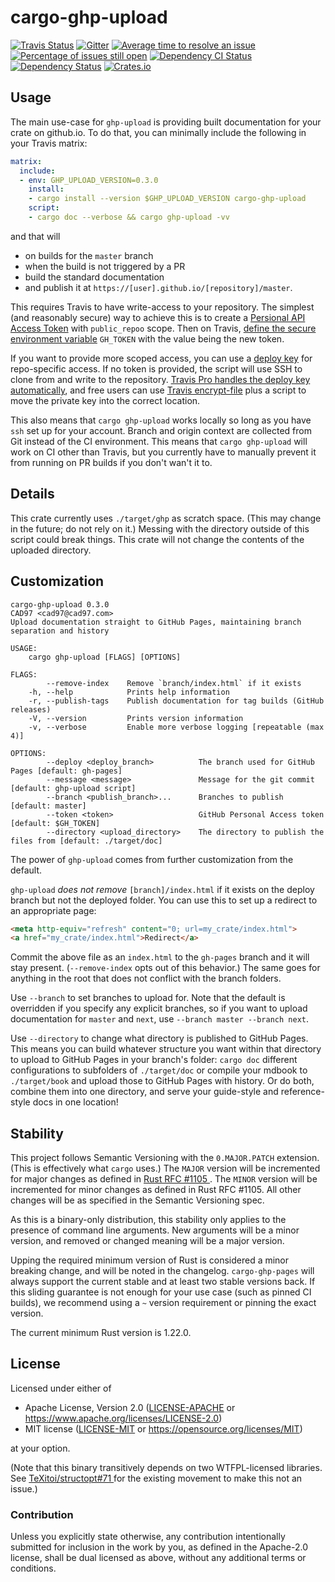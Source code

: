 # cargo-ghp-upload
[![Travis Status](https://travis-ci.org/crate-ci/example-base.svg?branch=master)](https://travis-ci.org/crate-ci/cargo-ghp-upload)
[![Gitter](https://badges.gitter.im/Join%20Chat.svg)](https://gitter.im/crate-ci/general)
[![Average time to resolve an issue](http://isitmaintained.com/badge/resolution/crate-ci/cargo-ghp-upload.svg)](http://isitmaintained.com/project/crate-ci/cargo-ghp-upload "Average time to resolve an issue")
[![Percentage of issues still open](http://isitmaintained.com/badge/open/crate-ci/cargo-ghp-upload.svg)](http://isitmaintained.com/project/crate-ci/cargo-ghp-upload "Percentage of issues still open")
[![Dependency CI Status](https://dependencyci.com/github/crate-ci/example-base/badge)](https://dependencyci.com/github/crate-ci/cargo-ghp-upload)
[![Dependency Status](https://deps.rs/repo/github/crate-ci/cargo-ghp-upload/status.svg)](https://deps.rs/repo/github/crate-ci/cargo-ghp-upload)
[![Crates.io](https://img.shields.io/crates/v/cargo-ghp-upload.svg)](https://crates.io/crates/cargo-ghp-upload)

## Usage

The main use-case for `ghp-upload` is providing built documentation for your crate on github.io.
To do that, you can minimally include the following in your Travis matrix:

```yaml
matrix:
  include:
  - env: GHP_UPLOAD_VERSION=0.3.0
    install:
    - cargo install --version $GHP_UPLOAD_VERSION cargo-ghp-upload
    script:
    - cargo doc --verbose && cargo ghp-upload -vv
```

and that will

- on builds for the `master` branch
- when the build is not triggered by a PR
- build the standard documentation
- and publish it at `https://[user].github.io/[repository]/master`.

This requires Travis to have write-access to your repository. The simplest (and reasonably secure) way to achieve this
is to create a [Persional API Access Token](https://github.com/blog/1509-personal-api-tokens) with `public_repoo` scope.
Then on Travis, [define the secure environment variable](https://docs.travis-ci.com/user/environment-variables/#Defining-Variables-in-Repository-Settings)
`GH_TOKEN` with the value being the new token.

If you want to provide more scoped access, you can use a [deploy key](https://github.com/blog/2024-read-only-deploy-keys)
for repo-specific access. If no token is provided, the script will use SSH to clone from and write to the repository.
[Travis Pro handles the deploy key automatically](https://blog.travis-ci.com/2012-07-26-travis-pro-update-deploy-keys),
and free users can use [Travis encrypt-file](https://docs.travis-ci.com/user/encrypting-files/) plus a script to move
the private key into the correct location.

This also means that `cargo ghp-upload` works locally so long as you have `ssh` set up for your account. Branch and
origin context are collected from Git instead of the CI environment. This means that `cargo ghp-upload` will work on CI
other than Travis, but you currently have to manually prevent it from running on PR builds if you don't wan't it to.

## Details

This crate currently uses `./target/ghp` as scratch space. (This may change in the future; do not rely on it.)
Messing with the directory outside of this script could break things.
This crate will not change the contents of the uploaded directory.

## Customization

```
cargo-ghp-upload 0.3.0
CAD97 <cad97@cad97.com>
Upload documentation straight to GitHub Pages, maintaining branch separation and history

USAGE:
    cargo ghp-upload [FLAGS] [OPTIONS]

FLAGS:
        --remove-index    Remove `branch/index.html` if it exists
    -h, --help            Prints help information
    -r, --publish-tags    Publish documentation for tag builds (GitHub releases)
    -V, --version         Prints version information
    -v, --verbose         Enable more verbose logging [repeatable (max 4)]

OPTIONS:
        --deploy <deploy_branch>          The branch used for GitHub Pages [default: gh-pages]
        --message <message>               Message for the git commit [default: ghp-upload script]
        --branch <publish_branch>...      Branches to publish [default: master]
        --token <token>                   GitHub Personal Access token [default: $GH_TOKEN]
        --directory <upload_directory>    The directory to publish the files from [default: ./target/doc]
```

The power of `ghp-upload` comes from further customization from the default.

`ghp-upload` _does not remove_ `[branch]/index.html` if it exists on the deploy branch but not the deployed folder.
You can use this to set up a redirect to an appropriate page:

```html
<meta http-equiv="refresh" content="0; url=my_crate/index.html">
<a href="my_crate/index.html">Redirect</a>
```

Commit the above file as an `index.html` to the `gh-pages` branch and it will stay present. (`--remove-index` opts out
of this behavior.) The same goes for anything in the root that does not conflict with the branch folders.

Use `--branch` to set branches to upload for. Note that the default is overridden if you specify any explicit branches,
so if you want to upload documentation for `master` and `next`, use `--branch master --branch next`.

Use `--directory` to change what directory is published to GitHub Pages. This means you can build whatever structure you
want within that directory to upload to GitHub Pages in your branch's folder: `cargo doc` different configurations to
subfolders of `./target/doc` or compile your mdbook to `./target/book` and upload those to GitHub Pages with history.
Or do both, combine them into one directory, and serve your guide-style and reference-style docs in one location!

## Stability

This project follows Semantic Versioning with the `0.MAJOR.PATCH` extension. (This is effectively what `cargo` uses.)
The `MAJOR` version will be incremented for major changes as defined in [Rust RFC #1105
](https://rust-lang.github.io/rfcs/1105-api-evolution.html). The `MINOR` version will be incremented for minor changes
as defined in Rust RFC #1105. All other changes will be as specified in the Semantic Versioning spec.

As this is a binary-only distribution, this stability only applies to the presence of command line arguments.
New arguments will be a minor version, and removed or changed meaning will be a major version.

Upping the required minimum version of Rust is considered a minor breaking change, and will be noted in the changelog.
`cargo-ghp-pages` will always support the current stable and at least two stable versions back.
If this sliding guarantee is not enough for your use case (such as pinned CI builds),
we recommend using a `~` version requirement or pinning the exact version.

The current minimum Rust version is 1.22.0.

## License

Licensed under either of

- Apache License, Version 2.0 ([LICENSE-APACHE](LICENSE-APACHE) or <https://www.apache.org/licenses/LICENSE-2.0>)
- MIT license ([LICENSE-MIT](LICENSE-MIT) or <https://opensource.org/licenses/MIT>)

at your option.

(Note that this binary transitively depends on two WTFPL-licensed libraries. See [TeXitoi/structopt#71
](https://github.com/TeXitoi/structopt/pull/71) for the existing movement to make this not an issue.)

### Contribution

Unless you explicitly state otherwise, any contribution intentionally submitted
for inclusion in the work by you, as defined in the Apache-2.0 license, shall be
dual licensed as above, without any additional terms or conditions.
